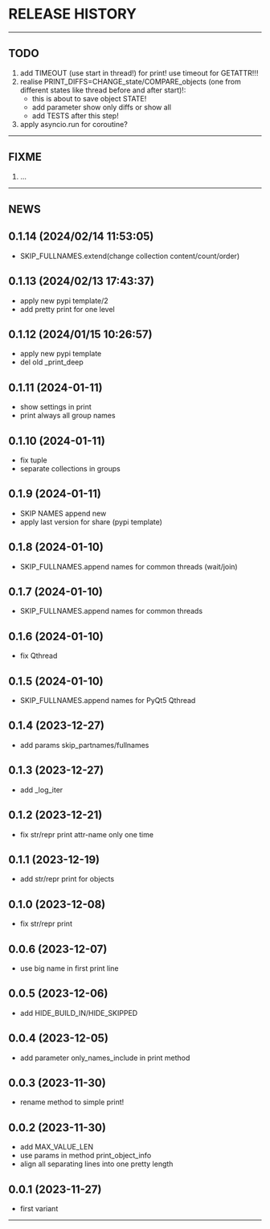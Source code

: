 # RELEASE HISTORY

********************************************************************************
## TODO
1. add TIMEOUT (use start in thread!) for print! use timeout for GETATTR!!!  
2. realise PRINT_DIFFS=CHANGE_state/COMPARE_objects (one from different states like thread before and after start)!:  
	- this is about to save object STATE!  
	- add parameter show only diffs or show all  
	- add TESTS after this step!  
3. apply asyncio.run for coroutine?  

********************************************************************************
## FIXME
1. ...  

********************************************************************************
## NEWS

0.1.14 (2024/02/14 11:53:05)
------------------------------
- SKIP_FULLNAMES.extend(change collection content/count/order)  

0.1.13 (2024/02/13 17:43:37)
------------------------------
- apply new pypi template/2  
- add pretty print for one level  

0.1.12 (2024/01/15 10:26:57)
------------------------------
- apply new pypi template  
- del old _print_deep  

0.1.11 (2024-01-11)
-------------------
- show settings in print
- print always all group names

0.1.10 (2024-01-11)
-------------------
- fix tuple
- separate collections in groups

0.1.9 (2024-01-11)
-------------------
- SKIP NAMES append new
- apply last version for share (pypi template)

0.1.8 (2024-01-10)
-------------------
- SKIP_FULLNAMES.append names for common threads (wait/join)

0.1.7 (2024-01-10)
-------------------
- SKIP_FULLNAMES.append names for common threads

0.1.6 (2024-01-10)
-------------------
- fix Qthread

0.1.5 (2024-01-10)
-------------------
- SKIP_FULLNAMES.append names for PyQt5 Qthread

0.1.4 (2023-12-27)
-------------------
- add params skip_partnames/fullnames

0.1.3 (2023-12-27)
-------------------
- add _log_iter

0.1.2 (2023-12-21)
-------------------
- fix str/repr print attr-name only one time

0.1.1 (2023-12-19)
-------------------
- add str/repr print for objects

0.1.0 (2023-12-08)
-------------------
- fix str/repr print

0.0.6 (2023-12-07)
-------------------
- use big name in first print line

0.0.5 (2023-12-06)
-------------------
- add HIDE_BUILD_IN/HIDE_SKIPPED

0.0.4 (2023-12-05)
-------------------
- add parameter only_names_include in print method

0.0.3 (2023-11-30)
-------------------
- rename method to simple print! 

0.0.2 (2023-11-30)
-------------------
- add MAX_VALUE_LEN
- use params in method print_object_info
- align all separating lines into one pretty length

0.0.1 (2023-11-27)
-------------------
- first variant

********************************************************************************
